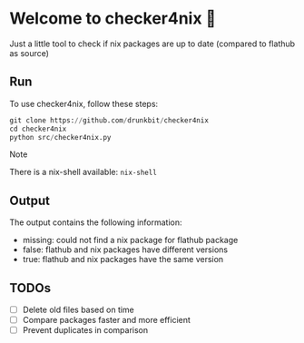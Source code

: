 # Welcome to checker4nix 👋

Just a little tool to check if nix packages are up to date (compared to flathub as source)

## Run

To use checker4nix, follow these steps:

``` python
git clone https://github.com/drunkbit/checker4nix
cd checker4nix
python src/checker4nix.py
```

> [!NOTE]
> There is a nix-shell available: `nix-shell`

## Output

The output contains the following information:

* missing: could not find a nix package for flathub package
* false: flathub and nix packages have different versions
* true: flathub and nix packages have the same version

## TODOs

- [ ] Delete old files based on time
- [ ] Compare packages faster and more efficient
- [ ] Prevent duplicates in comparison
